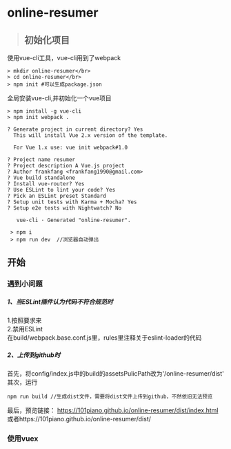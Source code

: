 # online-resumer

>## 初始化项目
使用vue-cli工具，vue-cli用到了webpack</br>
```
> mkdir online-resumer</br>
> cd online-resumer</br>
> npm init #可以生成package.json

```

全局安装vue-cli,并初始化一个vue项目</br>

```
> npm install -g vue-cli
> npm init webpack .

? Generate project in current directory? Yes
  This will install Vue 2.x version of the template.

  For Vue 1.x use: vue init webpack#1.0

? Project name resumer
? Project description A Vue.js project
? Author frankfang <frankfang1990@gmail.com>
? Vue build standalone
? Install vue-router? Yes
? Use ESLint to lint your code? Yes
? Pick an ESLint preset Standard
? Setup unit tests with Karma + Mocha? Yes
? Setup e2e tests with Nightwatch? No

   vue-cli · Generated "online-resumer".
 
 > npm i 
 > npm run dev  //浏览器自动弹出
```
## 开始</br>
### 遇到小问题</br>
##### 1、当ESLint插件认为代码不符合规范时</br>
1.按照要求来</br>
2.禁用ESLint</br>
在build/webpack.base.conf.js里，rules里注释关于eslint-loader的代码</br>
##### 2、上传到github时</br>
首先，将config/index.js中的build的assetsPulicPath改为'/online-resumer/dist'</br>
其次，运行
```
npm run build //生成dist文件，需要将dist文件上传到github，不然依旧无法预览
```
最后，预览链接： https://101piano.github.io/online-resumer/dist/index.html </br>
或者https://101piano.github.io/online-resumer/dist/ </br>
 
### 使用vuex</br>




